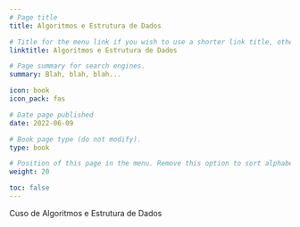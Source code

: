 ```yaml
---
# Page title
title: Algoritmos e Estrutura de Dados

# Title for the menu link if you wish to use a shorter link title, otherwise remove this option.
linktitle: Algoritmos e Estrutura de Dados

# Page summary for search engines.
summary: Blah, blah, blah...

icon: book
icon_pack: fas

# Date page published
date: 2022-06-09

# Book page type (do not modify).
type: book

# Position of this page in the menu. Remove this option to sort alphabetically.
weight: 20

toc: false
---
```


Cuso de Algoritmos e Estrutura de Dados
